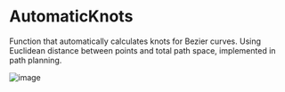 # AutomaticKnots
Function that automatically calculates knots for Bezier curves. Using Euclidean distance between points and total path space, implemented in path planning.


![image](https://github.com/user-attachments/assets/31b927cf-665a-443e-97bb-c02702a60642)
